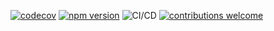 [![codecov](https://codecov.io/gh/Statflo/widget-sdk/branch/main/graph/badge.svg?token=E2QJ7EUJVZ)](https://codecov.io/gh/Statflo/widget-sdk)
[![npm version](https://badge.fury.io/js/@statflo%2Fwidget-sdk.svg)](https://www.npmjs.com/package/@statflo/widget-sdk)
![CI/CD](https://github.com/statflo/widget-sdk/actions/workflows/main.yml/badge.svg)
[![contributions welcome](https://img.shields.io/badge/contributions-welcome-brightgreen.svg?style=flat)](https://github.com/Statflo/widget-sdk/issues)

